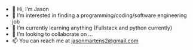 - 👋 Hi, I’m Jason
- 👀 I’m interested in finding a programming/coding/software engineering job
- 🌱 I’m currently learning anything (Fullstack and python currently)
- 💞️ I’m looking to collaborate on ...
- 📫 You can reach me at jasonmartens2@gmail.com

<!---
jaspn106/jaspn106 is a ✨ special ✨ repository because its `README.md` (this file) appears on your GitHub profile.
You can click the Preview link to take a look at your changes.
--->
